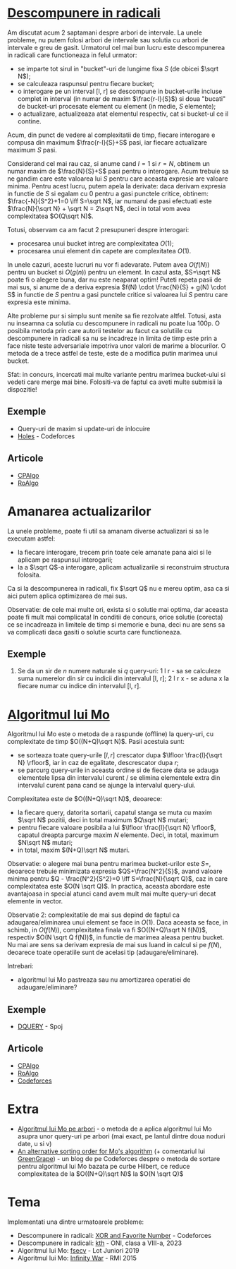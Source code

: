 # [Descompunere in radicali](https://cp-algorithms.com/data_structures/sqrt_decomposition.html)

Am discutat acum 2 saptamani despre arbori de intervale. La unele probleme, nu putem folosi arbori de intervale sau solutia cu arbori de intervale e greu de gasit. Urmatorul cel mai bun lucru este descompunerea in radicali care functioneaza in felul urmator:
 - se imparte tot sirul in "bucket"-uri de lungime fixa $S$ (de obicei $\sqrt N$);
 - se calculeaza raspunsul pentru fiecare bucket;
 - o interogare pe un interval [l, r] se descompune in bucket-urile incluse complet in interval (in numar de maxim $\frac{r-l}{S}$) si doua "bucati" de bucket-uri procesate element cu element (in medie, $S$ elemente);
 - o actualizare, actualizeaza atat elementul respectiv, cat si bucket-ul ce il contine.

Acum, din punct de vedere al complexitatii de timp, fiecare interogare e compusa din maximum $\frac{r-l}{S}+S$ pasi, iar fiecare actualizare maximum $S$ pasi.

Considerand cel mai rau caz, si anume cand $l=1$ si $r=N$, obtinem un numar maxim de $\frac{N}{S}+S$ pasi pentru o interogare. Acum trebuie sa ne gandim care este valoarea lui $S$ pentru care aceasta expresie are valoare minima. Pentru acest lucru, putem apela la derivate: daca derivam expresia in functie de $S$ si egalam cu $0$ pentru a gasi punctele critice, obtinem: $\frac{-N}{S^2}+1=0 \iff S=\sqrt N$, iar numarul de pasi efectuati este $\frac{N}{\sqrt N} + \sqrt N = 2\sqrt N$, deci in total vom avea complexitatea $O(Q\sqrt N)$.

Totusi, observam ca am facut 2 presupuneri despre interogari:
 - procesarea unui bucket intreg are complexitatea $O(1)$;
 - procesarea unui element din capete are complexitatea $O(1)$.

In unele cazuri, aceste lucruri nu vor fi adevarate. Putem avea $O(f(N))$ pentru un bucket si $O(g(n))$ pentru un element. In cazul asta, $S=\sqrt N$ poate fi o alegere buna, dar nu este neaparat optim! Puteti repeta pasii de mai sus, si anume de a deriva expresia $f(N) \cdot \frac{N}{S} + g(N) \cdot S$ in functie de $S$ pentru a gasi punctele critice si valoarea lui $S$ pentru care expresia este minima.

Alte probleme pur si simplu sunt menite sa fie rezolvate altfel. Totusi, asta nu inseamna ca solutia cu descompunere in radicali nu poate lua 100p. O posibila metoda prin care autorii testelor au facut ca solutiile cu descompunere in radicali sa nu se incadreze in limita de timp este prin a face niste teste adversariale impotriva unor valori de marime a blocurilor. O metoda de a trece astfel de teste, este de a modifica putin marimea unui bucket.

Sfat: in concurs, incercati mai multe variante pentru marimea bucket-ului si vedeti care merge mai bine. Folositi-va de faptul ca aveti multe submisii la dispozitie!

## Exemple

 - Query-uri de maxim si update-uri de inlocuire
 - [Holes](https://codeforces.com/contest/13/problem/E) - Codeforces

## Articole

 - [CPAlgo](https://cp-algorithms.com/data_structures/sqrt_decomposition.html)
 - [RoAlgo](https://edu.roalgo.ro/dificil/square-root-decomposition/)

# Amanarea actualizarilor

La unele probleme, poate fi util sa amanam diverse actualizari si sa le executam astfel:
 - la fiecare interogare, trecem prin toate cele amanate pana aici si le aplicam pe raspunsul interogarii;
 - la a $\sqrt Q$-a interogare, aplicam actualizarile si reconstruim structura folosita.

Ca si la descompunerea in radicali, fix $\sqrt Q$ nu e mereu optim, asa ca si aici putem aplica optimizarea de mai sus.

Observatie: de cele mai multe ori, exista si o solutie mai optima, dar aceasta poate fi mult mai complicata! In conditii de concurs, orice solutie (corecta) ce se incadreaza in limitele de timp si memorie e buna, deci nu are sens sa va complicati daca gasiti o solutie scurta care functioneaza.

## Exemple

 1. Se da un sir de $n$ numere naturale si $q$ query-uri: 1 l r - sa se calculeze suma numerelor din sir cu indicii din intervalul [l, r]; 2 l r x - se aduna x la fiecare numar cu indice din intervalul [l, r].

# [Algoritmul lui Mo](https://cp-algorithms.com/data_structures/sqrt_decomposition.html#mos-algorithm)

Algoritmul lui Mo este o metoda de a raspunde (offline) la query-uri, cu complexitate de timp $O((N+Q)\sqrt N)$. Pasii acestuia sunt:
 - se sorteaza toate query-urile $[l, r]$ crescator dupa $\lfloor \frac{l}{\sqrt N} \rfloor$, iar in caz de egalitate, descrescator dupa $r$;
 - se parcurg query-urile in aceasta ordine si de fiecare data se adauga elementele lipsa din intervalul curent / se elimina elementele extra din intervalul curent pana cand se ajunge la intervalul query-ului.

Complexitatea este de $O((N+Q)\sqrt N)$, deoarece:
 - la fiecare query, datorita sortarii, capatul stanga se muta cu maxim $\sqrt N$ pozitii, deci in total maximum $Q\sqrt N$ mutari;
 - pentru fiecare valoare posibila a lui $\lfloor \frac{l}{\sqrt N} \rfloor$, capatul dreapta parcurge maxim $N$ elemente. Deci, in total, maximum $N\sqrt N$ mutari;
 - in total, maxim $(N+Q)\sqrt N$ mutari.

Observatie: o alegere mai buna pentru marimea bucket-urilor este $S=$, deoarece trebuie minimizata expresia $QS+\frac{N^2}{S}$, avand valoare minima pentru $Q - \frac{N^2}{S^2}=0 \iff S=\frac{N}{\sqrt Q}$, caz in care complexitatea este $O(N \sqrt Q)$. In practica, aceasta abordare este avantajoasa in special atunci cand avem mult mai multe query-uri decat elemente in vector.

Observatie 2: complexitatile de mai sus depind de faptul ca adaugarea/eliminarea unui element se face in $O(1)$. Daca aceasta se face, in schimb, in $O(f(N))$, complexitatea finala va fi $O((N+Q)\sqrt N f(N))$, respectiv $O(N \sqrt Q f(N))$, in functie de marimea aleasa pentru bucket. Nu mai are sens sa derivam expresia de mai sus luand in calcul si pe $f(N)$, deoarece toate operatiile sunt de acelasi tip (adaugare/eliminare).

Intrebari:
 - algoritmul lui Mo pastreaza sau nu amortizarea operatiei de adaugare/eliminare?

## Exemple

 - [DQUERY](https://www.spoj.com/problems/DQUERY/) - Spoj

## Articole

 - [CPAlgo](https://cp-algorithms.com/data_structures/sqrt_decomposition.html#mos-algorithm)
 - [RoAlgo](https://edu.roalgo.ro/dificil/square-root-decomposition/#impartirea-queryurilor-in-bucati-de-radical-algoritmul-lui-mo)
 - [Codeforces](https://codeforces.com/blog/entry/81716)

# Extra

 - [Algoritmul lui Mo pe arbori](https://codeforces.com/blog/entry/43230) - o metoda de a aplica algoritmul lui Mo asupra unor query-uri pe arbori (mai exact, pe lantul dintre doua noduri date, u si v)
 - [An alternative sorting order for Mo's algorithm](https://codeforces.com/blog/entry/61203) (+ comentariul lui [GreenGrape](https://codeforces.com/blog/entry/61203?#comment-451304)) - un blog de pe Codeforces despre o metoda de sortare pentru algoritmul lui Mo bazata pe curbe Hilbert, ce reduce complexitatea de la $O((N+Q)\sqrt N)$ la $O(N \sqrt Q)$

# Tema

Implementati una dintre urmatoarele probleme:

 - Descompunere in radicali: [XOR and Favorite Number](https://codeforces.com/problemset/problem/617/E) - Codeforces
 - Descompunere in radicali: [kth](https://kilonova.ro/problems/542) - ONI, clasa a VIII-a, 2023
 - Algoritmul lui Mo: [fsecv](https://kilonova.ro/problems/1814) - Lot Juniori 2019
 - Algoritmul lui Mo: [Infinity War](https://kilonova.ro/problems/1837) - RMI 2015

